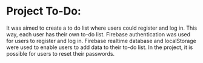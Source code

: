 # Project To-Do:

It was aimed to create a to do list where users could register and log in.
This way, each user has their own to-do list.
Firebase authentication was used for users to register and log in.
Firebase realtime database and localStorage were used to enable users to add data to their to-do list.
In the project, it is possible for users to reset their passwords.
